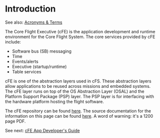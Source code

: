 # Introduction

See also: [Acronyms & Terms](./Acronyms%20&%20Terms.md)

The Core Flight Executive (cFE) is the application development and runtime environment for the Core Flight System. The core services provided by cFE include:
- Software bus (SB) messaging
- Time
- Events/alerts
- Executive (startup/runtime)
- Table services

cFE is one of the abstraction layers used in cFS. These abstraction layers allow applications to be reused across missions and embedded systems. The cFE layer runs on top of the OS Abstraction Layer (OSAL) and the Platform Support Package (PSP) layer. The PSP layer is for interfacing with the hardware platform hosting the flight software. 

The cFE repository can be found [here](https://github.com/nasa/cFE). The source documentation for the information on this page can be found [here](https://github.com/nasa/cFE/blob/gh-pages/cfe-usersguide.pdf). A word of warning: it's a 1200 page PDF.


See next: [cFE App Developer's Guide](./cFE%20Application%20Developers%20Guide.md)
